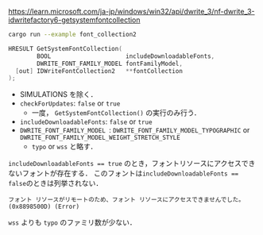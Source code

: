 https://learn.microsoft.com/ja-jp/windows/win32/api/dwrite_3/nf-dwrite_3-idwritefactory6-getsystemfontcollection

```sh
cargo run --example font_collection2
```

```cpp
HRESULT GetSystemFontCollection(
        BOOL                     includeDownloadableFonts,
        DWRITE_FONT_FAMILY_MODEL fontFamilyModel,
  [out] IDWriteFontCollection2   **fontCollection
);
```

* SIMULATIONS を除く．
* `checkForUpdates`: `false` or `true`
  * 一度， `GetSystemFontCollection()` の実行のみ行う．
* `includeDownloadableFonts`: `false` or `true`
* `DWRITE_FONT_FAMILY_MODEL `: `DWRITE_FONT_FAMILY_MODEL_TYPOGRAPHIC` or `DWRITE_FONT_FAMILY_MODEL_WEIGHT_STRETCH_STYLE`
  * `typo` or `wss` と略す．

`includeDownloadableFonts == true` のとき，フォントリソースにアクセスできないフォントが存在する．
このフォントは`includeDownloadableFonts == false`のときは列挙されない．

```
フォント リソースがリモートのため、フォント リソースにアクセスできませんでした。 (0x8898500D) (Error)
```

`wss` よりも `typo` のファミリ数が少ない．
